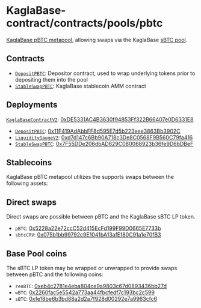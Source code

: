# KaglaBase-contract/contracts/pools/pbtc

[KaglaBase pBTC metapool](https://www.KaglaBase.fi/pbtc), allowing swaps via the KaglaBase [sBTC pool](../sbtc).

## Contracts

* [`DepositPBTC`](DepositPBTC.vy): Depositor contract, used to wrap underlying tokens prior to depositing them into the pool
* [`StableSwapPBTC`](StableSwapPBTC.vy): KaglaBase stablecoin AMM contract

## Deployments

[`KaglaBaseContractV2`](../../tokens/KaglaTokenV2.vy): [0xDE5331AC4B3630f94853Ff322B66407e0D6331E8](https://etherscan.io/address/0xDE5331AC4B3630f94853Ff322B66407e0D6331E8)
* [`DepositPBTC`](DepositPBTC.vy): [0x11F419AdAbbFF8d595E7d5b223eee3863Bb3902C](https://etherscan.io/address/0x11F419AdAbbFF8d595E7d5b223eee3863Bb3902C)
* [`LiquidityGaugeV2`](https://github.com/KaglaBasefi/KaglaBase-dao-contracts/blob/master/contracts/gauges/LiquidityGaugeV2.vy): [0xd7d147c6Bb90A718c3De8C0568F9B560C79fa416](https://etherscan.io/address/0xd7d147c6Bb90A718c3De8C0568F9B560C79fa416)
* [`StableSwapPBTC`](StableSwapPBTC.vy): [0x7F55DDe206dbAD629C080068923b36fe9D6bDBeF](https://etherscan.io/address/0x7F55DDe206dbAD629C080068923b36fe9D6bDBeF)

## Stablecoins

KaglaBase pBTC metapool utilizes the supports swaps between the following assets:

## Direct swaps

Direct swaps are possible between pBTC and the KaglaBase sBTC LP token.

* `pBTC`: [0x5228a22e72ccC52d415EcFd199F99D0665E7733b](https://etherscan.io/address/0x5228a22e72ccC52d415EcFd199F99D0665E7733b)
* `sbtcCRV`: [0x075b1bb99792c9E1041bA13afEf80C91a1e70fB3](https://etherscan.io/address/0x075b1bb99792c9E1041bA13afEf80C91a1e70fB3)

## Base Pool coins

The sBTC LP token may be wrapped or unwrapped to provide swaps between pBTC and the following coins:

* `renBTC`: [0xeb4c2781e4eba804ce9a9803c67d0893436bb27d](https://etherscan.io/address/0xeb4c2781e4eba804ce9a9803c67d0893436bb27d)
* `wBTC`: [0x2260fac5e5542a773aa44fbcfedf7c193bc2c599](https://etherscan.io/address/0x2260fac5e5542a773aa44fbcfedf7c193bc2c599)
* `sBTC`: [0xfe18be6b3bd88a2d2a7f928d00292e7a9963cfc6](https://etherscan.io/address/0xfe18be6b3bd88a2d2a7f928d00292e7a9963cfc6)
